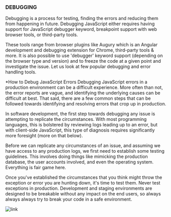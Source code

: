 ### DEBUGGING

Debugging is a process for testing, finding the errors and reducing them from happening in future. 
Debugging JavaScript either requires having support for JavaScript debugger keyword, breakpoint support with web browser tools, or third-party tools.

These tools range from browser plugins like Augury which is an Angular development and debugging extension for Chrome,
third-party tools & more. It is also possible to use 'debugger' keyword support (depending on the browser type and version)
and to freeze the code at a given point and investigate the issue. Let us look at few popular debugging and error handling tools.


*How to Debug JavaScript Errors
Debugging JavaScript errors in a production environment can be a difficult experience. 
More often than not, the error reports are vague, and identifying the underlying causes can be difficult at best.
That said, there are a few common steps that can be followed towards identifying and resolving errors that crop up in production.


In software development, the first step towards debugging any issue is attempting to replicate the circumstances.
With most programming languages, this is bolstered by reviewing logs leading up to an error, but with client-side JavaScript,
this type of diagnosis requires significantly more foresight (more on that below).

Before we can replicate any circumstances of an issue, and assuming we have access to any production logs,
we first need to establish some testing guidelines. This involves doing things like mimicking the production database,
the user accounts involved, and even the operating system. Everything is fair game here.


Once you've established the circumstances that you think might throw the exception or error you are hunting down,
it's time to test them. Never test exceptions in production.
Development and staging environments are designed to be breakable without any impact on the end users, so always always always try to break your code in a safe environment.

![link](https://www.guru99.com/images/asp-net/061516_0956_AspNetTraci2.png)


